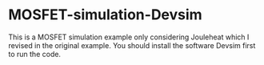 # MOSFET-simulation-Devsim
This is a MOSFET simulation example only considering Jouleheat which I revised in the original example.
You should install the software Devsim first to run the code. 
